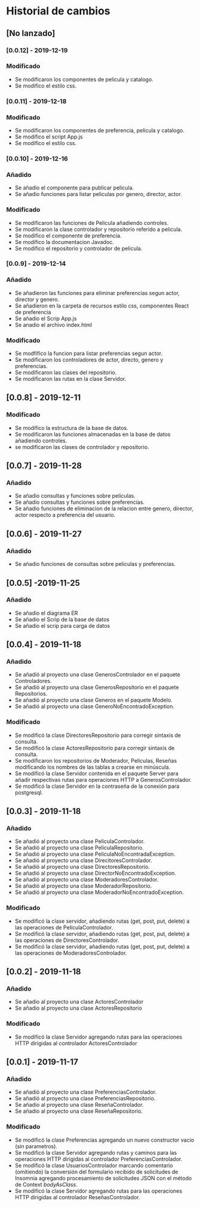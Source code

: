 # Historial de cambios

## [No lanzado] 
### [0.0.12] - 2019-12-19
### Modificado
- Se modificaron los componentes de pelicula y catalogo.
- Se modifico el estilo css.

### [0.0.11] - 2019-12-18
### Modificado
- Se modificaron los componentes de preferencia, pelicula y catalogo.
- Se modifico el script App.js
- Se modifico el estilo css.

### [0.0.10] - 2019-12-16
### Añadido
- Se añadio el componente para publicar pelicula.
- Se añadio funciones para listar peliculas por genero, director, actor.

### Modificado
- Se modificaron las funciones de Pelicula añadiendo controles.
- Se modificaron la clase  controlador y repositorio referido a pelicula.
- Se modifico el componente de preferencia.
- Se modifico la documentacion Javadoc.
- Se modifico el repositorio y controlador de pelicula.

### [0.0.9] - 2019-12-14
### Añadido
- Se añadieron las funciones para eliminar preferencias segun actor, director y genero.
- Se añadieron en la carpeta de recursos estilo css, componentes React de preferencia 
- Se añadio el Scrip App.js 
- Se anadio el archivo index.html 

### Modificado
- Se modfifico la funcion para listar preferencias segun actor.
- Se modificaron los controladores de actor, directo, genero y preferencias.
- Se modificaron las clases del repositorio.
- Se modificaron las rutas en la clase Servidor.

## [0.0.8] - 2019-12-11
### Modificado
- Se modifico la estructura de la base de datos.
- Se modificaron las funciones almacenadas en la base de datos añadiendo controles.
- se modificaron las clases de controlador y repositorio.

## [0.0.7] - 2019-11-28
### Añadido 
- Se añadio consultas y funciones sobre peliculas.
- Se añadio consultas y funciones sobre preferencias.
- Se añadio funciones de eliminacion de la relacion entre genero, director, actor respecto a preferencia del usuario.

## [0.0.6] - 2019-11-27
### Añadido
- Se añadio funciones de consultas sobre peliculas y preferencias.

## [0.0.5] -2019-11-25
### Añadido
- Se añadio el diagrama ER
- Se añadio el Scrip de la base de datos 
- Se añadio el scrip para carga de datos

## [0.0.4] - 2019-11-18
### Añadido
- Se añadió al proyecto una clase GenerosControlador en el paquete Controladores.
- Se añadió al proyecto una clase GenerosRepositorio en el paquete Repositorios.
- Se añadió al proyecto una clase Generos en el paquete Modelo.
- Se añadió al proyecto una clase GeneroNoEncontradoException.

### Modificado
- Se modificó la clase DirectoresRepositorio para corregir sintaxis de consulta.
- Se modificó la clase ActoresRepositorio para corregir sintaxis de consulta.
- Se modificaron los repositorios de Moderador, Peliculas, Reseñas modificando los nombres de las tablas a crearse en minúscula.
- Se modificó la clase Servidor contenida en el paquete Server para añadir respectivas rutas para operaciones HTTP a GenerosControlador.
- Se modificó la clase Servidor en la contraseña de la conexión para postgresql. 

## [0.0.3] - 2019-11-18
### Añadido
- Se añadió al proyecto una clase PeliculaControlador.
- Se añadió al proyecto una clase PeliculaRepositorio.
- Se añadió al proyecto una clase PeliculaNoEncontradaException.
- Se añadió al proyecto una clase DirecitoresControlador.
- Se añadió al proyecto una clase DirectoresRepositorio.
- Se añadió al proyecto una clase DirectorNoEncontradoException.
- Se añadió al proyecto una clase ModeradoresControlador.
- Se añadió al proyecto una clase ModeradorRepositorio.
- Se añadió al proyecto una clase ModeradorNoEncontradoException.

### Modificado
- Se modificó la clase servidor, añadiendo rutas (get, post, put, delete) a las operaciones de PelículaControlador.
- Se modificó la clase servidor, añadiendo rutas (get, post, put, delete) a las operaciones de DirectoresControlador.
- Se modificó la clase servidor, añadiendo rutas (get, post, put, delete) a las operaciones de ModeradoresControlador.

## [0.0.2] - 2019-11-18
### Añadido
- Se añadio al proyecto una clase ActoresControlador
- Se añadio al proyecto una clase ActoresRepositorio	
### Modificado
- Se modificó la clase Servidor agregando rutas para las operaciones HTTP dirigidas al controlador ActoresControlador

## [0.0.1] - 2019-11-17
### Añadido
- Se añadió al proyecto una clase PreferenciasControlador.
- Se añadió al proyecto una clase PreferenciasRepositorio. 
- Se añadio al proyecto una clase ReseñaControlador.
- Se añadio al proyecto una clase ReseñaRepositorio.

### Modificado
- Se modificó la clase Preferencias agregando un nuevo constructor vacio (sin parametros).
- Se modificó la clase Servidor agregando rutas y caminos para las operaciones HTTP dirigidas al controlador PreferenciasControlador.
- Se modificó la clase UsuariosControlador marcando comentario (omitiendo) la conversión del formulario recibido de solicitudes de Insomnia agregando procesamiento de solicitudes JSON con el método de Context *bodyAsClass*.
- Se modificó la clase Servidor agregando rutas para las operaciones HTTP dirigidas al controlador ReseñasControlador.




